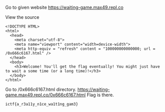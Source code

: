 Go to given website
https://waiting-game.max49.repl.co

View the source
```
<!DOCTYPE HTML>
<html>
  <head>
    <meta charset="utf-8">
    <meta name="viewport" content="width=device-width">
    <meta http-equiv = "refresh" content = "100000000000000; url = /0x666c6167.html" /> 
  </head> 
  <body>
    <h3>Welcome! You'll get the flag eventually! You might just have to wait a some time (or a long time)!</h3>
  </body>
</html>
```
Go to /0x666c6167.html directory.
https://waiting-game.max49.repl.co/0x666c6167.html
Flag is there.
```
ictf{a_r3a11y_n1ce_wa1t1ng_gam3}
```
